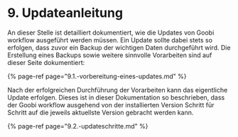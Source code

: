 # 9. Updateanleitung

An dieser Stelle ist detailliert dokumentiert, wie die Updates von Goobi workflow ausgeführt werden müssen. Ein Update sollte dabei stets so erfolgen, dass zuvor ein Backup der wichtigen Daten durchgeführt wird. Die Erstellung eines Backups sowie weitere sinnvolle Vorarbeiten sind auf dieser Seite dokumentiert:

{% page-ref page="9.1.-vorbereitung-eines-updates.md" %}

Nach der erfolgreichen Durchführung der Vorarbeiten kann das eigentliche Update erfolgen. Dieses ist in dieser Dokumentation so beschrieben, dass der Goobi workflow ausgehend von der installierten Version Schritt für Schritt auf die jeweils aktuellste Version gebracht werden kann.

{% page-ref page="9.2.-updateschritte.md" %}



